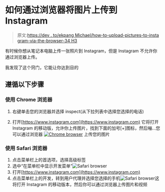 # 如何通过浏览器将图片上传到 Instagram

> 原文:[https://dev . to/ekpang Michael/how-to-upload-pictures-to-insta gram-via-the-browser-34 H3](https://dev.to/ekpangmichael/how-to-upload-pictures-to-instagram-via-the-browser-34h3)

有时候你想从笔记本电脑上传一张照片到 Instagram，但是 Instagram 不允许你通过浏览器上传。

我发现了这个窍门，它能让你达到目的

## [](#follow-the-steps-below)遵循以下步骤

### [](#using-the-chrome-browser)使用 Chrome 浏览器

1.  右键单击您的浏览器并选择 inspect(从下拉列表中选择您选择的电话)

2.  打开[https://www.instagram.com](https://www.instagram.com)
    它将打开 Instagram 的移动版，允许你上传图片，找到下面的加号[+]图标，然后嘣...您可以通过浏览器
    [![Chrome browser](../Images/d904b6a59f3678b5d28fa3d9a6eb2ca7.png)](https://res.cloudinary.com/practicaldev/image/fetch/s--Dljvzpm8--/c_limit%2Cf_auto%2Cfl_progressive%2Cq_auto%2Cw_880/https://i.imgur.com/rcWzbgK.png) 上传您的图片

### [](#using-safari-browser)使用 Safari 浏览器

1.  点击菜单栏上的首选项，选择高级标签
2.  选中“在菜单栏中显示开发菜单”![Safari browser](../Images/335447928e0da3d47e230289a8a1fa76.png)
3.  打开[https://www.instagram.com](https://www.instagram.com)
4.  点击菜单栏上的开发，转到用户代理并选择您选择的手机![Safari browser](../Images/d98eb0233a1549858886ffc8e9f5dd79.png)这将打开 Instagram 的移动版本，然后你可以通过浏览器上传图片和视频